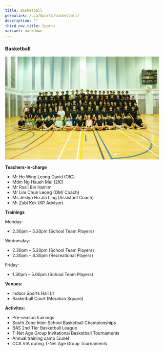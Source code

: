 ```yaml
---
title: Basketball
permalink: /cca/Sports/basketball/
description: ""
third_nav_title: Sports
variant: markdown
---
```

### Basketball

<img src="/images/basketball%20team.jpg" style="width:60%,align:left">


**Teachers-in-charge**

*   Mr Ho Wing Leong David (OIC)
*   Mdm Ng Hsueh Mei (2IC)
*   Mr Rosli Bin Hamim
*   Mr Lim Chun Leong (OM/ Coach)
*   Ms Jeslyn Ho Jia Ling (Assistant Coach)
*   Mr Zubi Kek (KP Advisor)

**Trainings**

Monday:

*   2.30pm – 5.30pm (School Team Players)

Wednesday:

*   2.30pm – 5.30pm (School Team Players)
*   2.30pm – 4.30pm (Recreational Players)

Friday:

*   1.30pm – 5.00pm (School Team Players)


**Venues:**

*   Indoor Sports Hall L1
*   Basketball Court (Merahan Square)

**Activites:**

*   Pre-season trainings
*   South Zone Inter-School Basketball Championships
*   BAS 2nd Tier Basketball League
*   T-Net Age Group Invitational Basketball Tournaments
*   Annual training camp (June)
*   CCA VIA during T-Net Age Group Tournaments